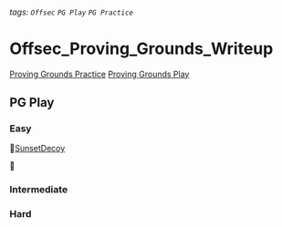 ###### tags: `Offsec` `PG Play` `PG Practice`

# Offsec_Proving_Grounds_Writeup
[Proving Grounds Practice](https://portal.offsec.com/labs/practice)
[Proving Grounds Play](https://portal.offsec.com/labs/play)

## PG Play

### Easy
:penguin:[SunsetDecoy](PG_Play/SunsetDecoy.md)

:penguin:

### Intermediate

### Hard
